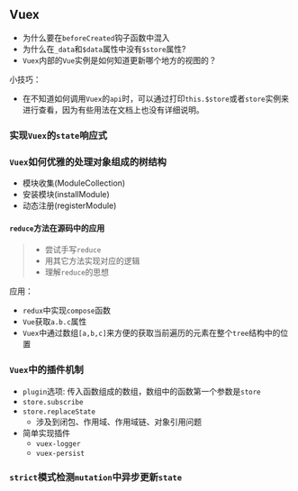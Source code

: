 ## Vuex

* 为什么要在`beforeCreated`钩子函数中混入
* 为什么在`_data`和`$data`属性中没有`$store`属性?
* `Vuex`内部的`Vue`实例是如何知道更新哪个地方的视图的？

小技巧：
* 在不知道如何调用`Vuex`的`api`时，可以通过打印`this.$store`或者`store`实例来进行查看，因为有些用法在文档上也没有详细说明。

### 实现`Vuex`的`state`响应式

### `Vuex`如何优雅的处理对象组成的树结构

* 模块收集(ModuleCollection)
* 安装模块(installModule)
* 动态注册(registerModule)

#### `reduce`方法在源码中的应用
> * 尝试手写`reduce`
> * 用其它方法实现对应的逻辑
> * 理解`reduce`的思想

应用：
* `redux`中实现`compose`函数
* `Vue`获取`a.b.c`属性
* `Vuex`中通过数组`[a,b,c]`来方便的获取当前遍历的元素在整个`tree`结构中的位置

### `Vuex`中的插件机制
* `plugin`选项: 传入函数组成的数组，数组中的函数第一个参数是`store`
* `store.subscribe`
* `store.replaceState`
  * 涉及到闭包、作用域、作用域链、对象引用问题
* 简单实现插件
  * `vuex-logger`
  * `vuex-persist`
  
### `strict`模式检测`mutation`中异步更新`state`

  



